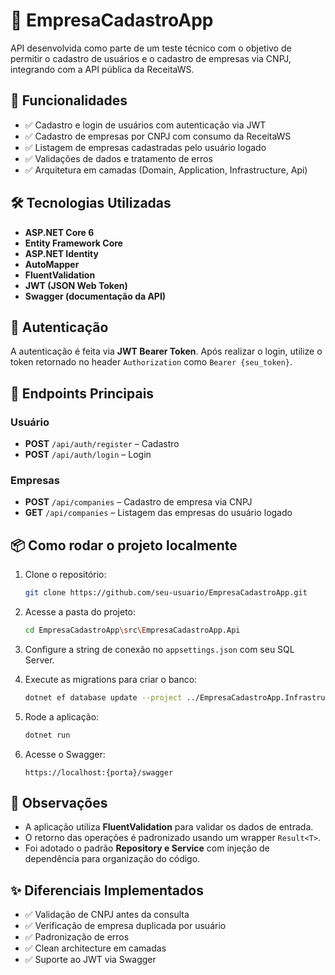 # 📘 EmpresaCadastroApp

API desenvolvida como parte de um teste técnico com o objetivo de permitir o cadastro de usuários e o cadastro de empresas via CNPJ, integrando com a API pública da ReceitaWS.

## 🚀 Funcionalidades
- ✅ Cadastro e login de usuários com autenticação via JWT
- ✅ Cadastro de empresas por CNPJ com consumo da ReceitaWS
- ✅ Listagem de empresas cadastradas pelo usuário logado
- ✅ Validações de dados e tratamento de erros
- ✅ Arquitetura em camadas (Domain, Application, Infrastructure, Api)

## 🛠️ Tecnologias Utilizadas
- **ASP.NET Core 6**
- **Entity Framework Core**
- **ASP.NET Identity**
- **AutoMapper**
- **FluentValidation**
- **JWT (JSON Web Token)**
- **Swagger (documentação da API)**

## 🔐 Autenticação
A autenticação é feita via **JWT Bearer Token**. Após realizar o login, utilize o token retornado no header `Authorization` como `Bearer {seu_token}`.

## 🔄 Endpoints Principais

### Usuário
- **POST** `/api/auth/register` – Cadastro  
- **POST** `/api/auth/login` – Login  

### Empresas
- **POST** `/api/companies` – Cadastro de empresa via CNPJ  
- **GET** `/api/companies` – Listagem das empresas do usuário logado  

## 📦 Como rodar o projeto localmente

1. Clone o repositório:
    ```bash
    git clone https://github.com/seu-usuario/EmpresaCadastroApp.git
    ```

2. Acesse a pasta do projeto:
    ```bash
    cd EmpresaCadastroApp\src\EmpresaCadastroApp.Api
    ```

3. Configure a string de conexão no `appsettings.json` com seu SQL Server.

4. Execute as migrations para criar o banco:
    ```bash
    dotnet ef database update --project ../EmpresaCadastroApp.Infrastructure --startup-project .
    ```

5. Rode a aplicação:
    ```bash
    dotnet run
    ```

6. Acesse o Swagger:
    ```
    https://localhost:{porta}/swagger
    ```

## 📌 Observações
- A aplicação utiliza **FluentValidation** para validar os dados de entrada.
- O retorno das operações é padronizado usando um wrapper `Result<T>`.
- Foi adotado o padrão **Repository e Service** com injeção de dependência para organização do código.

## ✨ Diferenciais Implementados
- ✅ Validação de CNPJ antes da consulta
- ✅ Verificação de empresa duplicada por usuário
- ✅ Padronização de erros
- ✅ Clean architecture em camadas
- ✅ Suporte ao JWT via Swagger  